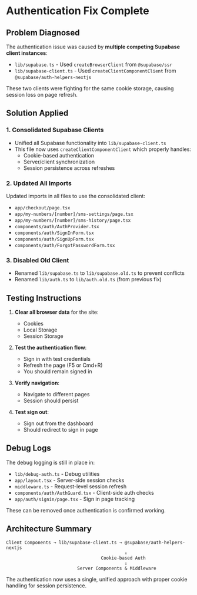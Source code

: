 # Authentication Fix Complete

## Problem Diagnosed
The authentication issue was caused by **multiple competing Supabase client instances**:
- `lib/supabase.ts` - Used `createBrowserClient` from `@supabase/ssr`
- `lib/supabase-client.ts` - Used `createClientComponentClient` from `@supabase/auth-helpers-nextjs`

These two clients were fighting for the same cookie storage, causing session loss on page refresh.

## Solution Applied

### 1. Consolidated Supabase Clients
- Unified all Supabase functionality into `lib/supabase-client.ts`
- This file now uses `createClientComponentClient` which properly handles:
  - Cookie-based authentication
  - Server/client synchronization
  - Session persistence across refreshes

### 2. Updated All Imports
Updated imports in all files to use the consolidated client:
- `app/checkout/page.tsx`
- `app/my-numbers/[number]/sms-settings/page.tsx`
- `app/my-numbers/[number]/sms-history/page.tsx`
- `components/auth/AuthProvider.tsx`
- `components/auth/SignInForm.tsx`
- `components/auth/SignUpForm.tsx`
- `components/auth/ForgotPasswordForm.tsx`

### 3. Disabled Old Client
- Renamed `lib/supabase.ts` to `lib/supabase.old.ts` to prevent conflicts
- Renamed `lib/auth.ts` to `lib/auth.old.ts` (from previous fix)

## Testing Instructions

1. **Clear all browser data** for the site:
   - Cookies
   - Local Storage
   - Session Storage

2. **Test the authentication flow**:
   - Sign in with test credentials
   - Refresh the page (F5 or Cmd+R)
   - You should remain signed in

3. **Verify navigation**:
   - Navigate to different pages
   - Session should persist

4. **Test sign out**:
   - Sign out from the dashboard
   - Should redirect to sign in page

## Debug Logs
The debug logging is still in place in:
- `lib/debug-auth.ts` - Debug utilities
- `app/layout.tsx` - Server-side session checks
- `middleware.ts` - Request-level session refresh
- `components/auth/AuthGuard.tsx` - Client-side auth checks
- `app/auth/signin/page.tsx` - Sign in page tracking

These can be removed once authentication is confirmed working.

## Architecture Summary

```
Client Components → lib/supabase-client.ts → @supabase/auth-helpers-nextjs
                                             ↓
                                    Cookie-based Auth
                                             ↓
                           Server Components & Middleware
```

The authentication now uses a single, unified approach with proper cookie handling for session persistence.